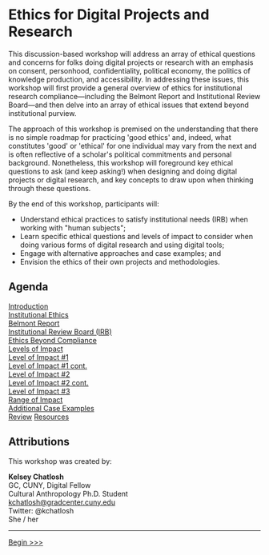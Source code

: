 
# Ethics for Digital Projects and Research 

This discussion-based workshop will address an array of ethical questions and concerns for folks doing digital projects or research with an emphasis on consent, personhood, confidentiality, political economy, the politics of knowledge production, and accessibility. In addressing these issues, this workshop will first provide a general overview of ethics for institutional research compliance—including the Belmont Report and Institutional Review Board—and then delve into an array of ethical issues that extend beyond institutional purview.  

The approach of this workshop is premised on the understanding that there is no simple roadmap for practicing 'good ethics' and, indeed, what constitutes 'good' or 'ethical' for one individual may vary from the next and is often reflective of a scholar's political commitments and personal background.  Nonetheless, this workshop will foreground key ethical questions to ask (and keep asking!) when designing and doing digital projects or digital research, and key concepts to draw upon when thinking through these questions.  

By the end of this workshop, participants will:
* Understand ethical practices to satisfy institutional needs (IRB) when working with "human subjects";
* Learn specific ethical questions and levels of impact to consider when doing various forms of digital research and using digital tools;
* Engage with alternative approaches and case examples; and
* Envision the ethics of their own projects and methodologies.

## Agenda  

[Introduction](sections/introduction.md)  
[Institutional Ethics](sections/institutional.md)  
[Belmont Report](sections/belmont.md)  
[Institutional Review Board (IRB)](sections/irb.md)  
[Ethics Beyond Compliance](sections/beyond.md)  
[Levels of Impact](sections/levelsimpact.md)  
[Level of Impact #1](sections/impact1.md)  
[Level of Impact #1 cont.](sections/impact1cont.md)  
[Level of Impact #2](sections/impact2.md)  
[Level of Impact #2 cont.](sections/impact2cont.md)  
[Level of Impact #3](sections/impact3.md)  
[Range of Impact](sections/range.md)  
[Additional Case Examples](sections/cases.md)  
[Review](sections/review.md)
[Resources](sections/resources.md)  

## Attributions  

This workshop was created by:

**Kelsey Chatlosh**  
GC, CUNY, Digital Fellow  
Cultural Anthropology Ph.D. Student  
kchatlosh@gradcenter.cuny.edu  
Twitter: @kchatlosh  
She / her  

******

[Begin >>>](sections/introduction.md)